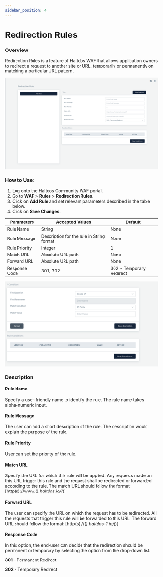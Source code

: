 ```yaml
---
sidebar_position: 4
---
```


# Redirection Rules

### Overview 
Redirection Rules is a feature of Haltdos WAF that allows application owners to redirect a request to another site or URL, temporarily or permanently on matching a particular URL pattern.
   
![redirectional rules](/img/ce-waf/docs/redirection_rules.png)
   
### How to Use:
1. Log onto the Haltdos Community WAF portal.
2. Go to **WAF** > **Rules** > **Redirection Rules**.
3. Click on **Add Rule** and set relevant parameters described in the table below.
4. Click on **Save Changes**.

| Parameters| Accepted Values | Default
| ----------- | ----------- |-----------|
| Rule Name|String|None
Rule Message|Description for the rule in String format|None
Rule Priority|Integer|1
Match URL|Absolute URL path|None
Forward URL|Absolute URL path|None
Response Code|301, 302|302 - Temporary Redirect

![redirectional rules](/img/ce-waf/docs/redirectionrulescondition.png)
   
### Description

#### Rule Name
Specify a user-friendly name to identify the rule. The rule name takes alpha-numeric input.

#### Rule Message
The user can add a short description of the rule. The description would explain the purpose of the rule.

#### Rule Priority
User can set the priority of the rule.

#### Match URL
Specify the URL for which this rule will be applied. Any requests made on this URL trigger this rule and the request shall be redirected or forwarded according to the rule.
The match URL should follow the format: [http(s)://www.(*).haltdos.io/(*)]

#### Forward URL
The user can specify the URL on which the request has to be redirected. All the requests that trigger this rule will be forwarded to this URL.
The forward URL should follow the format: [http(s)://(*).haltdos-1.io/(*)] 

#### Response Code
In this option, the end-user can decide that the redirection should be permanent or temporary by selecting the option from the drop-down list.
   
**301** - Permanent Redirect 
   
**302** - Temporary Redirect